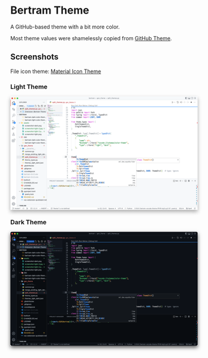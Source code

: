 # Bertram Theme

<style>
	.img-box img {
		background-color: transparent;
		display: block;
	}
	.img-box.light img {
		box-shadow: 0 5px 10px #aaa;
	}
	.img-box.dark img {
		box-shadow: 0 5px 10px #555;
	}
</style>

A GitHub-based theme with a bit more color.

Most theme values were shamelessly copied from [GitHub Theme](https://marketplace.visualstudio.com/items?itemName=GitHub.github-vscode-theme).

## Screenshots

File icon theme: [Material Icon Theme](https://marketplace.visualstudio.com/items?itemName=PKief.material-icon-theme)

### Light Theme

<div class="img-box light">

[![Light Theme Screenshot](assets/screenshot-light.png)](assets/screenshot-light.png)

</div>

### Dark Theme

<div class="img-box dark">

[![Dark Theme Screenshot](assets/screenshot-dark.png)](assets/screenshot-dark.png)

</div>
